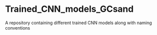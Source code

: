 # Trained_CNN_models_GCsand
A repository containing different trained CNN models along with naming conventions
